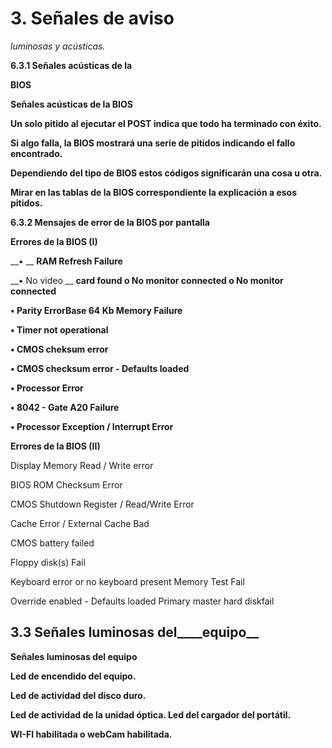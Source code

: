 # 3. Señales de aviso

_luminosas y acústicas\._

__6\.3\.1 Señales acústicas de la__

__BIOS__

__Señales acústicas de la BIOS__

__Un solo pitido al ejecutar el POST indica que todo ha terminado con éxito\.__

__Si algo falla, la BIOS mostrará una serie de pitidos indicando el fallo encontrado\.__

__Dependiendo del tipo de BIOS estos códigos significarán una cosa u otra\.__

__Mirar en las tablas de la BIOS correspondiente la explicación a esos pitidos\.__

__6\.3\.2 Mensajes de error de la BIOS por pantalla__

__Errores de la BIOS \(I\)__

__•    __  __RAM Refresh Failure__

__•    No video __  __card found o No monitor connected o No monitor connected__

__•    Parity ErrorBase 64 Kb Memory Failure__

__•    Timer not operational__

__•    CMOS cheksum error__

__•    CMOS checksum error \- Defaults loaded__

__•    Processor Error__

__•    8042 \- Gate A20 Failure__

__•    Processor Exception / Interrupt Error__

__Errores de la BIOS \(II\)__

Display Memory Read / Write error

BIOS ROM Checksum Error

CMOS Shutdown Register / Read/Write Error

Cache Error / External Cache Bad

CMOS battery failed

Floppy disk\(s\) Fail

Keyboard error or no keyboard present Memory Test Fail

Override enabled \- Defaults loaded Primary master hard diskfail

## 3\.3    Señales luminosas del____equipo__

__Señales luminosas del equipo__

__Led de encendido del equipo\.__

__Led de actividad del disco duro\.__

__Led de actividad de la unidad óptica\. Led del cargador del portátil\.__

__WI\-FI habilitada o webCam habilitada\.__
